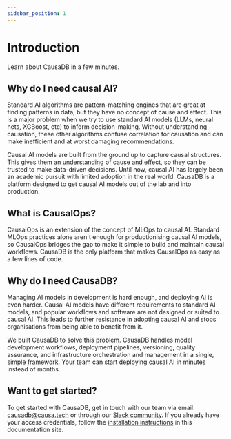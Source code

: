 ```yaml
---
sidebar_position: 1
---
```


# Introduction

Learn about CausaDB in a few minutes.

## Why do I need causal AI?

Standard AI algorithms are pattern-matching engines that are great at finding patterns in data, but they have no concept of cause and effect. This is a major problem when we try to use standard AI models (LLMs, neural nets, XGBoost, etc) to inform decision-making. Without understanding causation, these other algorithms confuse correlation for causation and can make inefficient and at worst damaging recommendations. 

Causal AI models are built from the ground up to capture causal structures. This gives them an understanding of cause and effect, so they can be trusted to make data-driven decisions. Until now, causal AI has largely been an academic pursuit with limited adoption in the real world. CausaDB is a platform designed to get causal AI models out of the lab and into production.

## What is CausalOps?

CausalOps is an extension of the concept of MLOps to causal AI. Standard MLOps practices alone aren't enough for productionising causal AI models, so CausalOps bridges the gap to make it simple to build and maintain causal workflows. CausaDB is the only platform that makes CausalOps as easy as a few lines of code.

## Why do I need CausaDB?

Managing AI models in development is hard enough, and deploying AI is even harder. Causal AI models have different requirements to standard AI models, and popular workflows and software are not designed or suited to causal AI. This leads to further resistance in adopting causal AI and stops organisations from being able to benefit from it.

We built CausaDB to solve this problem. CausaDB handles model development workflows, deployment pipelines, versioning, quality assurance, and infrastructure orchestration and management in a single, simple framework. Your team can start deploying causal AI in minutes instead of months. 

## Want to get started?

To get started with CausaDB, get in touch with our team via email: [causadb@causa.tech](mailto:causadb@causa.tech) or through our [Slack community](https://join.slack.com/t/causadbcommunity/shared_invite/zt-2gahl1s0j-gsAf9ZJsR0SKcAZe3AVBIQ). If you already have your access credentials, follow the [installation instructions](./installation) in this documentation site.